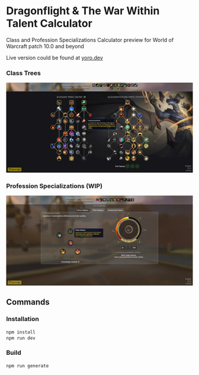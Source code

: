 # Dragonflight & The War Within Talent Calculator
Class and Profession Specializations Calculator preview for World of Warcraft patch 10.0 and beyond

Live version could be found at [yoro.dev](https://projects.yoro.dev/tww-talents/)

### Class Trees
![preview!](preview.webp)

### Profession Specializations (WIP)
![professions!](professions.webp)

## Commands
### Installation
    npm install
    npm run dev

### Build
    npm run generate
